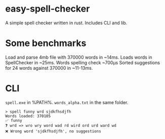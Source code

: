 # easy-spell-checker
A simple spell checker written in rust. Includes CLI and lib.

# Some benchmarks
Load and parse 4mb file with 370000 words in ~14ms.
Loads words in SpellChecker in ~25ms.
Words spelling check ~700µs
Sorted suggestions for 24 words against 370000 in ~11-13ms.

# CLI
`spell.exe` in %PATH%. `words_alpha.txt` in the same folder.

```
> spell funny wrd sjdkfhsdjfh
Words loaded: 370105
✅ funny
❓ wrd => wro wry word wad rd wird ord urd ward wd
❌ Wrong word 'sjdkfhsdjfh', no suggestions
```